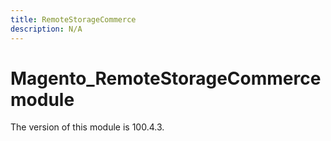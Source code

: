 ```yaml
---
title: RemoteStorageCommerce
description: N/A
---
```


# Magento_RemoteStorageCommerce module

<InlineAlert slots="text" />
The version of this module is 100.4.3.
